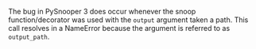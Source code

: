 The bug in PySnooper 3 does occur whenever the snoop function/decorator was used with the `output` argument taken a
path. This call resolves in a NameError because the argument is referred to as `output_path`.